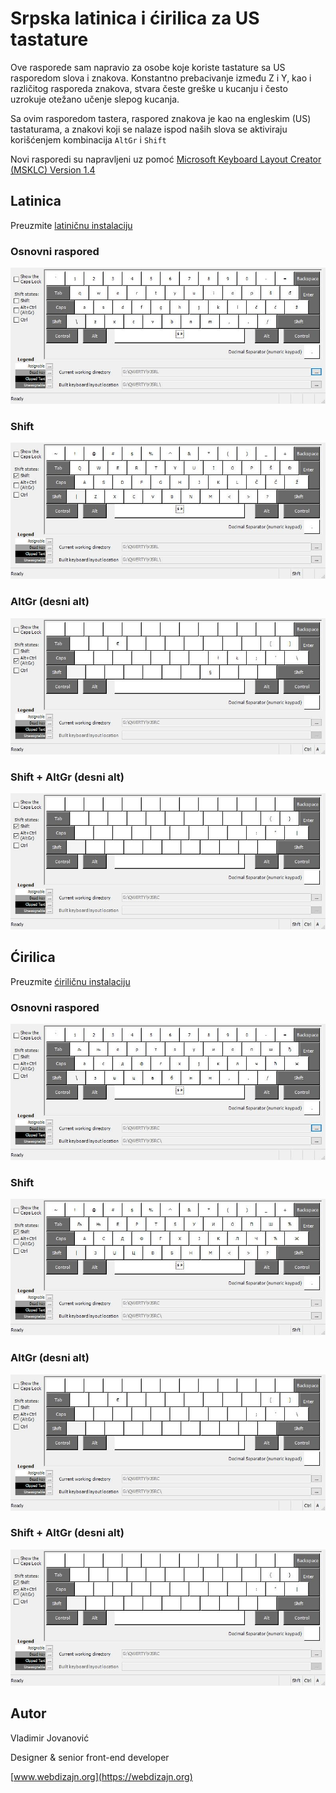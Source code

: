 # Srpska latinica i ćirilica za US tastature
Ove rasporede sam napravio za osobe koje koriste tastature sa US rasporedom
slova i znakova. Konstantno prebacivanje između Z i Y, kao i različitog
rasporeda znakova, stvara česte greške u kucanju i često uzrokuje otežano učenje
slepog kucanja.

Sa ovim rasporedom tastera, raspored znakova je kao na engleskim (US)
tastaturama, a znakovi koji se nalaze ispod naših slova se aktiviraju
korišćenjem kombinacija `AltGr` i `Shift`

Novi rasporedi su napravljeni uz pomoć
[Microsoft Keyboard Layout Creator (MSKLC) Version 1.4 ](https://www.microsoft.com/en-us/download/details.aspx?id=102134)

## Latinica
Preuzmite [latiničnu instalaciju](./latinica/instalacija-latinica-us-raspored.zip)

### Osnovni raspored
![Normal](./latinica/Latinica.jpg)

### Shift
![Normal](./latinica/Latinica-Shft.jpg)

### AltGr (desni alt)
![Normal](./latinica/Latinica-AltGr.jpg)

### Shift + AltGr (desni alt)
![Normal](./latinica/Latinica-ShftAltGr.jpg)

## Ćirilica
Preuzmite [ćiriličnu instalaciju](./cirilica/instalacija-cirilica-us-raspored.zip)

### Osnovni raspored
![Normal](./cirilica/Cirilica.jpg)

### Shift
![Normal](./cirilica/Cirilica-Shft.jpg)

### AltGr (desni alt)
![Normal](./cirilica/Cirilica-AltGr.jpg)

### Shift + AltGr (desni alt)
![Normal](./cirilica/Cirilica-ShftAltGr.jpg)

## Autor
Vladimir Jovanović

Designer & senior front-end developer

[www.webdizajn.org](https://webdizajn.org)